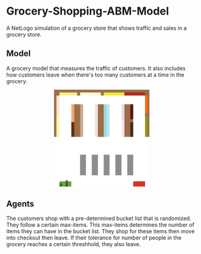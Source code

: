 # Grocery-Shopping-ABM-Model
 A NetLogo simulation of a grocery store that shows traffic and sales in a grocery store.

## Model
A grocery model that measures the traffic of customers. It also includes how customers leave when there's too many customers at a time in the grocery.



<p align="center"><a href="https://github.com/erik-lance/Grocery-Shopping-ABM-Model/blob/master/img/Grocery_Simulation.gif"><img src="https://github.com/erik-lance/Grocery-Shopping-ABM-Model/blob/master/img/Grocery_Simulation.gif" width=50% height=50%></a></p>


## Agents
The customers shop with a pre-determined bucket list that is randomized. They follow a certain max-items. This max-items determines the number of items they can have in the bucket list. They shop for these items then move into checkout then leave.
If their tolerance for number of people in the grocery reaches a certain threshhold, they also leave.
